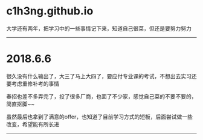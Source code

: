 # c1h3ng.github.io

大学还有两年，把学习中的一些事情记下来，知道自己很菜，但还是要努力努力

<hr>

# 2018.6.6

很久没有什么输出了，大三了马上大四了，要应付专业课的考试，不想出去实习还要考虑重修补考的事情

春招也差不多弄完了，投了很多厂商，也面了不少家，感觉自己菜的不要不要的，简直抠脚~~

虽然最后也拿到了满意的offer，也知道了目前学习方式的短板，后面尝试做一些改变，希望能有所长进

<hr>
